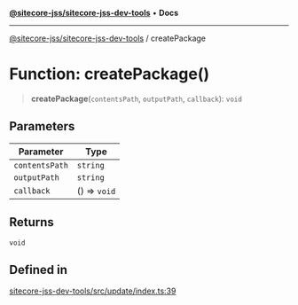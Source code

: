 [**@sitecore-jss/sitecore-jss-dev-tools**](../README.md) • **Docs**

***

[@sitecore-jss/sitecore-jss-dev-tools](../README.md) / createPackage

# Function: createPackage()

> **createPackage**(`contentsPath`, `outputPath`, `callback`): `void`

## Parameters

| Parameter | Type |
| ------ | ------ |
| `contentsPath` | `string` |
| `outputPath` | `string` |
| `callback` | () => `void` |

## Returns

`void`

## Defined in

[sitecore-jss-dev-tools/src/update/index.ts:39](https://github.com/Sitecore/jss/blob/49e56a9efb1742351f2d61235b0c8a0afb80e052/packages/sitecore-jss-dev-tools/src/update/index.ts#L39)
